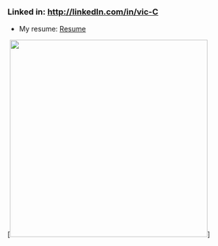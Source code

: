 
### Linked in:  http://linkedIn.com/in/vic-C

- My resume: <a href="vicRes1.pdf" download>Resume</a>

[<img src="run.jpg" width="400"/>]
